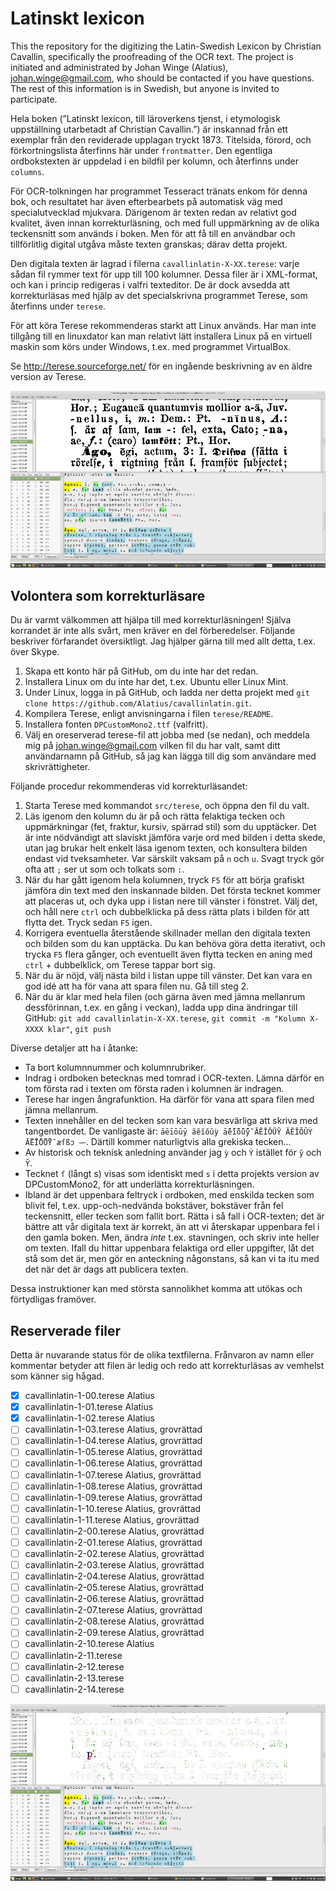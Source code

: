 # Latinskt lexicon

This the repository for the digitizing the Latin-Swedish Lexicon by Christian Cavallin, specifically the proofreading of the OCR text. The project is initiated and administrated by Johan Winge (Alatius), johan.winge@gmail.com, who should be contacted if you have questions. The rest of this information is in Swedish, but anyone is invited to participate.

Hela boken (”Latinskt lexicon, till läroverkens tjenst, i etymologisk uppställning utarbetadt af Christian Cavallin.”) är inskannad från ett exemplar från den reviderade upplagan tryckt 1873. Titelsida, förord, och förkortningslista återfinns här under `frontmatter`. Den egentliga ordbokstexten är uppdelad i en bildfil per kolumn, och återfinns under `columns`.

För OCR-tolkningen har programmet Tesseract tränats enkom för denna bok, och resultatet har även efterbearbets på automatisk väg med specialutvecklad mjukvara. Därigenom är texten redan av relativt god kvalitet, även innan korrekturläsning, och med full uppmärkning av de olika teckensnitt som används i boken. Men för att få till en användbar och tillförlitlig digital utgåva måste texten granskas; därav detta projekt.

Den digitala texten är lagrad i filerna `cavallinlatin-X-XX.terese`: varje sådan fil rymmer text för upp till 100 kolumner. Dessa filer är i XML-format, och kan i princip redigeras i valfri texteditor. De är dock avsedda att korrekturläsas med hjälp av det specialskrivna programmet Terese, som återfinns under `terese`.

För att köra Terese rekommenderas starkt att Linux används. Har man inte tillgång till en linuxdator kan man relativt lätt installera Linux på en virtuell maskin som körs under Windows, t.ex. med programmet VirtualBox.

Se http://terese.sourceforge.net/ för en ingående beskrivning av en äldre version av Terese.

![Terese in action](exempel1.png)

## Volontera som korrekturläsare

Du är varmt välkommen att hjälpa till med korrekturläsningen! Själva korrandet är inte alls svårt, men kräver en del förberedelser. Följande beskriver förfarandet översiktligt. Jag hjälper gärna till med allt detta, t.ex. över Skype.

1. Skapa ett konto här på GitHub, om du inte har det redan.
2. Installera Linux om du inte har det, t.ex. Ubuntu eller Linux Mint.
3. Under Linux, logga in på GitHub, och ladda ner detta projekt med `git clone https://github.com/Alatius/cavallinlatin.git`.
4. Kompilera Terese, enligt anvisningarna i filen `terese/README`.
5. Installera fonten `DPCustomMono2.ttf` (valfritt).
6. Välj en oreserverad terese-fil att jobba med (se nedan), och meddela mig på johan.winge@gmail.com vilken fil du har valt, samt ditt användarnamn på GitHub, så jag kan lägga till dig som användare med skrivrättigheter.

Följande procedur rekommenderas vid korrekturläsandet:

1. Starta Terese med kommandot `src/terese`, och öppna den fil du valt.
2. Läs igenom den kolumn du är på och rätta felaktiga tecken och uppmärkningar (fet, fraktur, kursiv, spärrad stil) som du upptäcker. Det är inte nödvändigt att slaviskt jämföra varje ord med bilden i detta skede, utan jag brukar helt enkelt läsa igenom texten, och konsultera bilden endast vid tveksamheter. Var särskilt vaksam på `n` och `u`. Svagt tryck gör ofta att `;` ser ut som och tolkats som `:`.
3. När du har gått igenom hela kolumnen, tryck `F5` för att börja grafiskt jämföra din text med den inskannade bilden. Det första tecknet kommer att placeras ut, och dyka upp i listan nere till vänster i fönstret. Välj det, och håll nere `ctrl` och dubbelklicka på dess rätta plats i bilden för att flytta det. Tryck sedan `F5` igen.
4. Korrigera eventuella återstående skillnader mellan den digitala texten och bilden som du kan upptäcka. Du kan behöva göra detta iterativt, och trycka `F5` flera gånger, och eventuellt även flytta tecken en aning med `ctrl` + dubbelklick, om Terese tappar bort sig.
5. När du är nöjd, välj nästa bild i listan uppe till vänster. Det kan vara en god idé att ha för vana att spara filen nu. Gå till steg 2.
6. När du är klar med hela filen (och gärna även med jämna mellanrum dessförinnan, t.ex. en gång i veckan), ladda upp dina ändringar till GitHub:
`git add cavallinlatin-X-XX.terese`,
`git commit -m "Kolumn X-XXXX klar"`,
`git push`

Diverse detaljer att ha i åtanke:

* Ta bort kolumnnummer och kolumnrubriker.
* Indrag i ordboken betecknas med tomrad i OCR-texten. Lämna därför en tom första rad i texten om första raden i kolumnen är indragen.
* Terese har ingen ångrafunktion. Ha därför för vana att spara filen med jämna mellanrum.
* Texten innehåller en del tecken som kan vara besvärliga att skriva med tangentbordet. De vanligaste är: `āēīōūȳ ăĕĭŏŭỳ ā̆ē̆ī̆ō̆ū̆ȳ̆ ĀĒĪŌŪȲ ĂĔĬŎŬỲ Ā̆Ē̆Ī̆Ō̆Ū̆Ȳ̆ æſßɔ —⏑`. Därtill kommer naturligtvis alla grekiska tecken...
* Av historisk och teknisk anledning använder jag `ỳ` och `Ỳ` istället för `y̆` och `Y̆`.
* Tecknet `ſ` (långt s) visas som identiskt med `s` i detta projekts version av DPCustomMono2, för att underlätta korrekturläsningen.
* Ibland är det uppenbara feltryck i ordboken, med enskilda tecken som blivit fel, t.ex. upp-och-nedvända bokstäver, bokstäver från fel teckensnitt, eller tecken som fallit bort. Rätta i så fall i OCR-texten; det är bättre att vår digitala text är korrekt, än att vi återskapar uppenbara fel i den gamla boken. Men, ändra _inte_ t.ex. stavningen, och skriv inte heller om texten. Ifall du hittar uppenbara felaktiga ord eller uppgifter, låt det stå som det är, men gör en anteckning någonstans, så kan vi ta itu med det när det är dags att publicera texten. 

Dessa instruktioner kan med största sannolikhet komma att utökas och förtydligas framöver.

## Reserverade filer

Detta är nuvarande status för de olika textfilerna. Frånvaron av namn eller kommentar betyder att filen är ledig och redo att korrekturläsas av vemhelst som känner sig hågad.

- [x] cavallinlatin-1-00.terese Alatius
- [x] cavallinlatin-1-01.terese Alatius
- [x] cavallinlatin-1-02.terese Alatius
- [ ] cavallinlatin-1-03.terese Alatius, grovrättad
- [ ] cavallinlatin-1-04.terese Alatius, grovrättad
- [ ] cavallinlatin-1-05.terese Alatius, grovrättad
- [ ] cavallinlatin-1-06.terese Alatius, grovrättad
- [ ] cavallinlatin-1-07.terese Alatius, grovrättad
- [ ] cavallinlatin-1-08.terese Alatius, grovrättad
- [ ] cavallinlatin-1-09.terese Alatius, grovrättad
- [ ] cavallinlatin-1-10.terese Alatius, grovrättad
- [ ] cavallinlatin-1-11.terese Alatius, grovrättad
- [ ] cavallinlatin-2-00.terese Alatius, grovrättad
- [ ] cavallinlatin-2-01.terese Alatius, grovrättad
- [ ] cavallinlatin-2-02.terese Alatius, grovrättad
- [ ] cavallinlatin-2-03.terese Alatius, grovrättad
- [ ] cavallinlatin-2-04.terese Alatius, grovrättad
- [ ] cavallinlatin-2-05.terese Alatius, grovrättad
- [ ] cavallinlatin-2-06.terese Alatius, grovrättad
- [ ] cavallinlatin-2-07.terese Alatius, grovrättad
- [ ] cavallinlatin-2-08.terese Alatius, grovrättad
- [ ] cavallinlatin-2-09.terese Alatius, grovrättad
- [ ] cavallinlatin-2-10.terese Alatius
- [ ] cavallinlatin-2-11.terese
- [ ] cavallinlatin-2-12.terese
- [ ] cavallinlatin-2-13.terese
- [ ] cavallinlatin-2-14.terese

![Two errors identified](exempel2.png)

